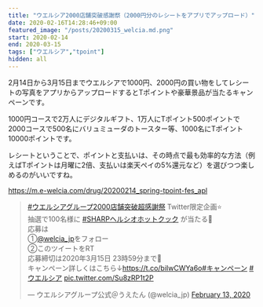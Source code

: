 ```yaml
---
title: "ウエルシア2000店舗突破感謝祭（2000円分のレシートをアプリでアップロード）"
date: 2020-02-16T14:28:46+09:00
featured_image: "/posts/20200315_welcia.md.png"
start: 2020-02-14
end: 2020-03-15
tags: ["ウエルシア","tpoint"]
hidden: all
---
```


2月14日から3月15日までウエルシアで1000円、2000円の買い物をしてレシートの写真をアプリからアップロードするとTポイントや豪華景品が当たるキャンペーンです。

1000円コースで2万人にデジタルギフト、1万人にTポイント500ポイントで2000コースで500名にバリュミューダのトースター等、1000名にTポイント10000ポイントです。

レシートということで、ポイントと支払いは、その時点で最も効率的な方法（例えばTポイントは月曜に2倍、支払いは楽天ペイの5%還元など）を選びつつ楽しめるのがいいですね。

https://m.e-welcia.com/drug/20200214_spring-tpoint-fes_apl

<blockquote class="twitter-tweet"><p lang="ja" dir="ltr"><a href="https://twitter.com/hashtag/%E3%82%A6%E3%82%A8%E3%83%AB%E3%82%B7%E3%82%A2%E3%82%B0%E3%83%AB%E3%83%BC%E3%83%972000%E5%BA%97%E8%88%97%E7%AA%81%E7%A0%B4%E8%B6%85%E6%84%9F%E8%AC%9D%E7%A5%AD?src=hash&amp;ref_src=twsrc%5Etfw">#ウエルシアグループ2000店舗突破超感謝祭</a> Twitter限定企画⭐️<br>抽選で100名様に <a href="https://twitter.com/hashtag/SHARP%E3%83%98%E3%83%AB%E3%82%B7%E3%82%AA%E3%83%9B%E3%83%83%E3%83%88%E3%82%AF%E3%83%83%E3%82%AF?src=hash&amp;ref_src=twsrc%5Etfw">#SHARPヘルシオホットクック</a> が当たる🎁<br>応募は<br>①<a href="https://twitter.com/welcia_jp?ref_src=twsrc%5Etfw">@welcia_jp</a>をフォロー<br>②このツイートをRT<br>応募締切は2020年3月15日 23時59分まで🌈<br>キャンペーン詳しくはこちら↓<a href="https://t.co/biIwCWYa6o">https://t.co/biIwCWYa6o</a><a href="https://twitter.com/hashtag/%E3%82%AD%E3%83%A3%E3%83%B3%E3%83%9A%E3%83%BC%E3%83%B3?src=hash&amp;ref_src=twsrc%5Etfw">#キャンペーン</a> <a href="https://twitter.com/hashtag/%E3%82%A6%E3%82%A8%E3%83%AB%E3%82%B7%E3%82%A2?src=hash&amp;ref_src=twsrc%5Etfw">#ウエルシア</a> <a href="https://t.co/Su8zRP1t2P">pic.twitter.com/Su8zRP1t2P</a></p>&mdash; ウエルシアグループ公式＠うえたん (@welcia_jp) <a href="https://twitter.com/welcia_jp/status/1228096513039118336?ref_src=twsrc%5Etfw">February 13, 2020</a></blockquote> <script async src="https://platform.twitter.com/widgets.js" charset="utf-8"></script>
